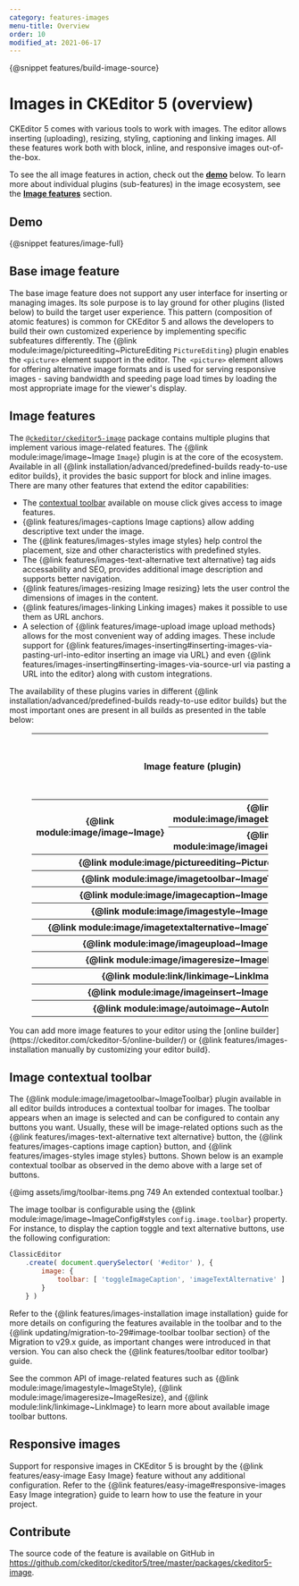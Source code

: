 ```yaml
---
category: features-images
menu-title: Overview
order: 10
modified_at: 2021-06-17
---
```

{@snippet features/build-image-source}

# Images in CKEditor 5 (overview)

CKEditor 5 comes with various tools to work with images. The editor allows inserting (uploading), resizing, styling, captioning and linking images. All these features work both with block, inline, and responsive images out-of-the-box.

To see the all image features in action, check out the [**demo**](#demo) below. To learn more about individual plugins (sub-features) in the image ecosystem, see the [**Image features**](#image-features) section.

## Demo

{@snippet features/image-full}

## Base image feature

The base image feature does not support any user interface for inserting or managing images. Its sole purpose is to lay ground for other plugins (listed below) to build the target user experience. This pattern (composition of atomic features) is common for CKEditor 5 and allows the developers to build their own customized experience by implementing specific subfeatures differently. The {@link module:image/pictureediting~PictureEditing `PictureEditing`} plugin enables the `<picture>` element support in the editor. The` <picture>` element allows for offering alternative image formats and is used for serving responsive images - saving bandwidth and speeding page load times by loading the most appropriate image for the viewer's display.

## Image features

The [`@ckeditor/ckeditor5-image`](https://www.npmjs.com/package/@ckeditor/ckeditor5-image) package contains multiple plugins that implement various image-related features. The {@link module:image/image~Image `Image`} plugin is at the core of the ecosystem. Available in all {@link installation/advanced/predefined-builds ready-to-use editor builds}, it provides the basic support for block and inline images. There are many other features that extend the editor capabilities:

* The [contextual toolbar](#image-contextual-toolbar) available on mouse click gives access to image features.
* {@link features/images-captions Image captions} allow adding descriptive text under the image.
* The {@link features/images-styles image styles} help control the placement, size and other characteristics with predefined styles.
* The {@link features/images-text-alternative text alternative} tag aids accessability and SEO, provides additional image description and supports better navigation.
* {@link features/images-resizing Image resizing} lets the user control the dimensions of images in the content.
* {@link features/images-linking Linking images} makes it possible to use them as URL anchors.
* A selection of {@link features/image-upload image upload methods} allows for the most convenient way of adding images. These include support for {@link features/images-inserting#inserting-images-via-pasting-url-into-editor inserting an image via URL} and even {@link features/images-inserting#inserting-images-via-source-url via pasting a URL into the editor} along with custom integrations.
<!-- * [TODO] let's check if the list is complete -->

The availability of these plugins varies in different {@link installation/advanced/predefined-builds ready-to-use editor builds} but the most important ones are present in all builds as presented in the table below:

<figure class="table">
	<table style="text-align: center">
		<thead>
			<tr>
				<th rowspan="2" colspan="2" style="vertical-align: middle">Image feature (plugin)</th>
				<th colspan="5">Predefined editor build</th>
			</tr>
			<tr>
				<th>{@link installation/advanced/predefined-builds#classic-editor Classic}</th>
				<th>{@link installation/advanced/predefined-builds#inline-editor Inline}</th>
				<th>{@link installation/advanced/predefined-builds#balloon-editor Balloon}</th>
				<th>{@link installation/advanced/predefined-builds#balloon-block-editor Balloon block}</th>
				<th>{@link installation/advanced/predefined-builds#document-editor Document}</th>
			</tr>
		</thead>
		<tbody>
			<tr>
				<th rowspan="2" style="vertical-align: middle">{@link module:image/image~Image}</th>
				<th>{@link module:image/imageblock~ImageBlock}</th>
				<td>✅&nbsp; yes</td>
				<td>✅&nbsp; yes</td>
				<td>✅&nbsp; yes</td>
				<td>✅&nbsp; yes</td>
				<td>✅&nbsp; yes</td>
			</tr>
			<tr>
				<th>{@link module:image/imageinline~ImageInline}</th>
				<td>✅&nbsp; yes</td>
				<td>✅&nbsp; yes</td>
				<td>✅&nbsp; yes</td>
				<td>✅&nbsp; yes</td>
				<td>✅&nbsp; yes</td>
			</tr>
			<tr>
				<th colspan="2">{@link module:image/pictureediting~PictureEditing}</th>
				<td>✅&nbsp; yes</td>
				<td>✅&nbsp; yes</td>
				<td>✅&nbsp; yes</td>
				<td>✅&nbsp; yes</td>
				<td>✅&nbsp; yes</td>
			</tr>
			<tr>
				<th colspan="2">{@link module:image/imagetoolbar~ImageToolbar}</th>
				<td>✅&nbsp; yes</td>
				<td>✅&nbsp; yes</td>
				<td>✅&nbsp; yes</td>
				<td>✅&nbsp; yes</td>
				<td>✅&nbsp; yes</td>
			</tr>
			<tr>
				<th colspan="2">{@link module:image/imagecaption~ImageCaption}</th>
				<td>✅&nbsp; yes</td>
				<td>✅&nbsp; yes</td>
				<td>✅&nbsp; yes</td>
				<td>✅&nbsp; yes</td>
				<td>✅&nbsp; yes</td>
			</tr>
			<tr>
				<th colspan="2">{@link module:image/imagestyle~ImageStyle}</th>
				<td>✅&nbsp; yes</td>
				<td>✅&nbsp; yes</td>
				<td>✅&nbsp; yes</td>
				<td>✅&nbsp; yes</td>
				<td>✅&nbsp; yes</td>
			</tr>
			<tr>
				<th colspan="2">{@link module:image/imagetextalternative~ImageTextAlternative}</th>
				<td>✅&nbsp; yes</td>
				<td>✅&nbsp; yes</td>
				<td>✅&nbsp; yes</td>
				<td>✅&nbsp; yes</td>
				<td>✅&nbsp; yes</td>
			</tr>
			<tr>
				<th colspan="2">{@link module:image/imageupload~ImageUpload}</th>
				<td>✅&nbsp; yes</td>
				<td>✅&nbsp; yes</td>
				<td>✅&nbsp; yes</td>
				<td>✅&nbsp; yes</td>
				<td>✅&nbsp; yes</td>
			</tr>
			<tr>
				<th colspan="2">{@link module:image/imageresize~ImageResize}</th>
				<td>❌&nbsp; no</td>
				<td>❌&nbsp; no</td>
				<td>❌&nbsp; no</td>
				<td>❌&nbsp; no</td>
				<td>✅&nbsp; yes</td>
			</tr>
			<tr>
				<th colspan="2">{@link module:link/linkimage~LinkImage}</th>
				<td>❌&nbsp; no</td>
				<td>❌&nbsp; no</td>
				<td>❌&nbsp; no</td>
				<td>❌&nbsp; no</td>
				<td>❌&nbsp; no</td>
			</tr>
			<tr>
				<th colspan="2">{@link module:image/imageinsert~ImageInsert}</th>
				<td>❌&nbsp; no</td>
				<td>❌&nbsp; no</td>
				<td>❌&nbsp; no</td>
				<td>❌&nbsp; no</td>
				<td>❌&nbsp; no</td>
			</tr>
			<tr>
				<th colspan="2">{@link module:image/autoimage~AutoImage}</th>
				<td>❌&nbsp; no</td>
				<td>❌&nbsp; no</td>
				<td>❌&nbsp; no</td>
				<td>❌&nbsp; no</td>
				<td>❌&nbsp; no</td>
			</tr>
		</tbody>
	</table>
</figure>

<info-box>
	You can add more image features to your editor using the [online builder](https://ckeditor.com/ckeditor-5/online-builder/) or {@link features/images-installation manually by customizing your editor build}.
</info-box>

## Image contextual toolbar

The {@link module:image/imagetoolbar~ImageToolbar} plugin available in all editor builds introduces a contextual toolbar for images. The toolbar appears when an image is selected and can be configured to contain any buttons you want. Usually, these will be image-related options such as the {@link features/images-text-alternative text alternative} button, the {@link features/images-captions image caption} button, and {@link features/images-styles image styles} buttons. Shown below is an example contextual toolbar as observed in the demo above with a large set of buttons.

{@img assets/img/toolbar-items.png 749 An extended contextual toolbar.}

The image toolbar is configurable using the {@link module:image/image~ImageConfig#styles `config.image.toolbar`} property. For instance, to display the caption toggle and text alternative buttons, use the following configuration:

```js
ClassicEditor
	.create( document.querySelector( '#editor' ), {
		image: {
			toolbar: [ 'toggleImageCaption', 'imageTextAlternative' ]
		}
	} )
```
Refer to the {@link features/images-installation image installation} guide for more details on configuring the features available in the toolbar and to the {@link updating/migration-to-29#image-toolbar toolbar section} of the Migration to v29.x guide, as important changes were introduced in that version. You can also check the {@link features/toolbar editor toolbar} guide.

See the common API of image-related features such as {@link module:image/imagestyle~ImageStyle}, {@link module:image/imageresize~ImageResize}, and {@link module:link/linkimage~LinkImage} to learn more about available image toolbar buttons.

## Responsive images

Support for responsive images in CKEditor 5 is brought by the {@link features/easy-image Easy Image} feature without any additional configuration. Refer to the {@link features/easy-image#responsive-images Easy Image integration} guide to learn how to use the feature in your project.

## Contribute

The source code of the feature is available on GitHub in https://github.com/ckeditor/ckeditor5/tree/master/packages/ckeditor5-image.
